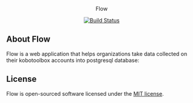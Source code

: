 <p align="center">Flow</p>

<p align="center">
<a href="https://travis-ci.org/laravel/framework"><img src="https://travis-ci.org/laravel/framework.svg" alt="Build Status"></a>
</p>

## About Flow

Flow is a web application that helps organizations take data collected on their kobotoolbox accounts into postgresql database:

## License

Flow is open-sourced software licensed under the [MIT license](https://opensource.org/licenses/MIT).

